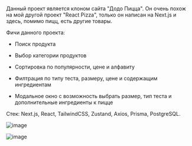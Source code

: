 Данный проект является клоном сайта "Додо Пицца". Он очень похож на мой другой проект "React Pizza", только он написан на Next.js и здесь, помимо пицц, есть другие товары.

Фичи данного проекта:

- Поиск продукта

- Выбор категории продуктов

- Сортировка по популярности, цене и алфавиту

- Филтрация по типу теста, размеру, цене и содержащим ингредиентам

- Модальное окно с возможность выбрать размер, тип теста и дополнительные ингредиенты к пицце

Стек: Next.js, React, TailwindCSS, Zustand, Axios, Prisma, PostgreSQL.

![image](https://github.com/user-attachments/assets/ba8eab11-9b81-4153-a020-20811d6db3de)

![image](https://github.com/user-attachments/assets/d1c90205-c41c-414d-9b8e-9fd6b5eabf5c)
